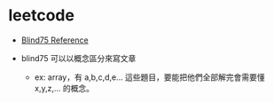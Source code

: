 # leetcode

- [Blind75 Reference](https://leetcode.com/discuss/general-discussion/460599/blind-75-leetcode-questions)

- blind75 可以以概念區分來寫文章
    - ex: array，有 a,b,c,d,e… 這些題目，要能把他們全部解完會需要懂 x,y,z,… 的概念。
